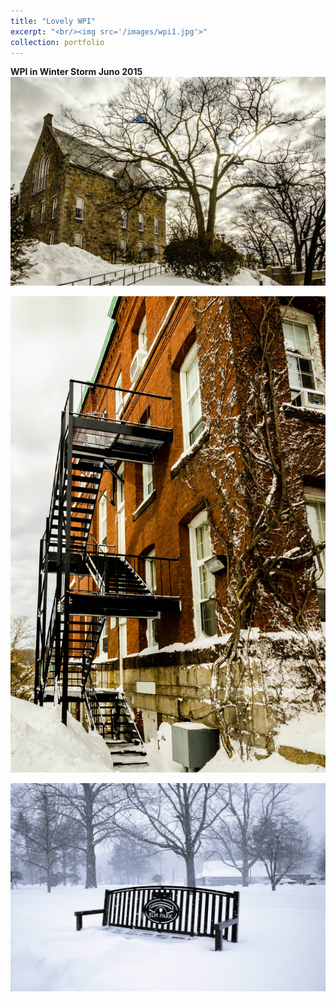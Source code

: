 ```yaml
---
title: "Lovely WPI"
excerpt: "<br/><img src='/images/wpi1.jpg'>"
collection: portfolio
---
```

**WPI in Winter Storm Juno 2015**
![Juno](/images/wpi2.jpg)

![Juno](/images/wpi3.jpg)

![Juno](/images/wpi4.jpg)
